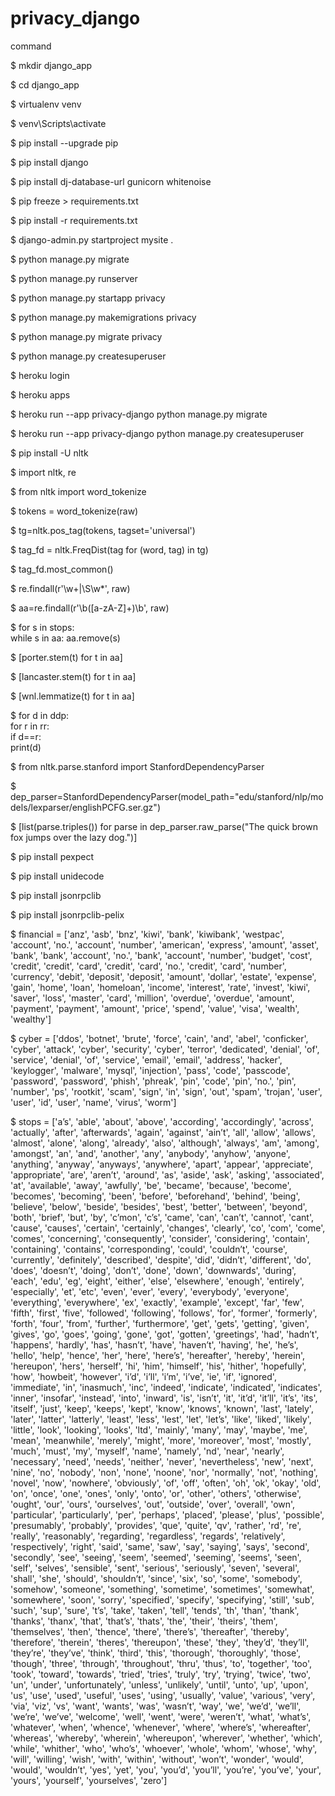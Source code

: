 # privacy_django

command  

$ mkdir django_app  

$ cd django_app  

$ virtualenv venv  

$ venv\Scripts\activate  

$ pip install --upgrade pip  

$ pip install django  

$ pip install dj-database-url gunicorn whitenoise  

$ pip freeze > requirements.txt  

$ pip install -r requirements.txt  

$ django-admin.py startproject mysite .  

$ python manage.py migrate  

$ python manage.py runserver  

$ python manage.py startapp privacy  

$ python manage.py makemigrations privacy  

$ python manage.py migrate privacy  

$ python manage.py createsuperuser  

$ heroku login  

$ heroku apps  

$ heroku run --app privacy-django python manage.py migrate  

$ heroku run --app privacy-django python manage.py createsuperuser  

$ pip install -U nltk  

$ import nltk, re  

$ from nltk import word_tokenize  

$ tokens = word_tokenize(raw)  

$ tg=nltk.pos_tag(tokens, tagset='universal')  

$ tag_fd = nltk.FreqDist(tag for (word, tag) in tg)  

$ tag_fd.most_common()  

$ re.findall(r'\w+|\S\w*', raw)  

$ aa=re.findall(r'\b([a-zA-Z]+)\b', raw)  

$ for s in stops:  
	while s in aa: aa.remove(s)  

$ [porter.stem(t) for t in aa]  

$ [lancaster.stem(t) for t in aa]  

$ [wnl.lemmatize(t) for t in aa]  

$ for d in ddp:  
	for r in rr:  
		if d==r:  
			print(d)  

$ from nltk.parse.stanford import StanfordDependencyParser  

$ dep_parser=StanfordDependencyParser(model_path="edu/stanford/nlp/models/lexparser/englishPCFG.ser.gz")  

$ [list(parse.triples()) for parse in dep_parser.raw_parse("The quick brown fox jumps over the lazy dog.")]  

$ pip install pexpect  

$ pip install unidecode  

$ pip install jsonrpclib  

$ pip install jsonrpclib-pelix  



$ financial = ['anz', 'asb', 'bnz', 'kiwi', 'bank', 'kiwibank', 'westpac', 'account', 'no.', 'account', 'number', 'american', 'express', 'amount', 'asset', 'bank', 'bank', 'account', 'no.', 'bank', 'account', 'number', 'budget', 'cost', 'credit', 'credit', 'card', 'credit', 'card', 'no.', 'credit', 'card', 'number', 'currency', 'debit', 'deposit', 'deposit', 'amount', 'dollar', 'estate', 'expense', 'gain', 'home', 'loan', 'homeloan', 'income', 'interest', 'rate', 'invest', 'kiwi', 'saver', 'loss', 'master', 'card', 'million', 'overdue', 'overdue', 'amount', 'payment', 'payment', 'amount', 'price', 'spend', 'value', 'visa', 'wealth', 'wealthy']  

$ cyber = ['ddos', 'botnet', 'brute', 'force', 'cain', 'and', 'abel', 'conficker', 'cyber', 'attack', 'cyber', 'security', 'cyber', 'terror', 'dedicated', 'denial', 'of', 'service', 'denial', 'of', 'service', 'email', 'email', 'address', 'hacker', 'keylogger', 'malware', 'mysql', 'injection', 'pass', 'code', 'passcode', 'password', 'password', 'phish', 'phreak', 'pin', 'code', 'pin', 'no.', 'pin', 'number', 'ps', 'rootkit', 'scam', 'sign', 'in', 'sign', 'out', 'spam', 'trojan', 'user', 'user', 'id', 'user', 'name', 'virus', 'worm']  

$ stops = ['a’s', 'able', 'about', 'above', 'according', 'accordingly', 'across', 'actually', 'after', 'afterwards', 'again', 'against', 'ain’t', 'all', 'allow', 'allows', 'almost', 'alone', 'along', 'already', 'also', 'although', 'always', 'am', 'among', 'amongst', 'an', 'and', 'another', 'any', 'anybody', 'anyhow', 'anyone', 'anything', 'anyway', 'anyways', 'anywhere', 'apart', 'appear', 'appreciate', 'appropriate', 'are', 'aren’t', 'around', 'as', 'aside', 'ask', 'asking', 'associated', 'at', 'available', 'away', 'awfully', 'be', 'became', 'because', 'become', 'becomes', 'becoming', 'been', 'before', 'beforehand', 'behind', 'being', 'believe', 'below', 'beside', 'besides', 'best', 'better', 'between', 'beyond', 'both', 'brief', 'but', 'by', 'c’mon', 'c’s', 'came', 'can', 'can’t', 'cannot', 'cant', 'cause', 'causes', 'certain', 'certainly', 'changes', 'clearly', 'co', 'com', 'come', 'comes', 'concerning', 'consequently', 'consider', 'considering', 'contain', 'containing', 'contains', 'corresponding', 'could', 'couldn’t', 'course', 'currently', 'definitely', 'described', 'despite', 'did', 'didn’t', 'different', 'do', 'does', 'doesn’t', 'doing', 'don’t', 'done', 'down', 'downwards', 'during', 'each', 'edu', 'eg', 'eight', 'either', 'else', 'elsewhere', 'enough', 'entirely', 'especially', 'et', 'etc', 'even', 'ever', 'every', 'everybody', 'everyone', 'everything', 'everywhere', 'ex', 'exactly', 'example', 'except', 'far', 'few', 'fifth', 'first', 'five', 'followed', 'following', 'follows', 'for', 'former', 'formerly', 'forth', 'four', 'from', 'further', 'furthermore', 'get', 'gets', 'getting', 'given', 'gives', 'go', 'goes', 'going', 'gone', 'got', 'gotten', 'greetings', 'had', 'hadn’t', 'happens', 'hardly', 'has', 'hasn’t', 'have', 'haven’t', 'having', 'he', 'he’s', 'hello', 'help', 'hence', 'her', 'here', 'here’s', 'hereafter', 'hereby', 'herein', 'hereupon', 'hers', 'herself', 'hi', 'him', 'himself', 'his', 'hither', 'hopefully', 'how', 'howbeit', 'however', 'i’d', 'i’ll', 'i’m', 'i’ve', 'ie', 'if', 'ignored', 'immediate', 'in', 'inasmuch', 'inc', 'indeed', 'indicate', 'indicated', 'indicates', 'inner', 'insofar', 'instead', 'into', 'inward', 'is', 'isn’t', 'it', 'it’d', 'it’ll', 'it’s', 'its', 'itself', 'just', 'keep', 'keeps', 'kept', 'know', 'knows', 'known', 'last', 'lately', 'later', 'latter', 'latterly', 'least', 'less', 'lest', 'let', 'let’s', 'like', 'liked', 'likely', 'little', 'look', 'looking', 'looks', 'ltd', 'mainly', 'many', 'may', 'maybe', 'me', 'mean', 'meanwhile', 'merely', 'might', 'more', 'moreover', 'most', 'mostly', 'much', 'must', 'my', 'myself', 'name', 'namely', 'nd', 'near', 'nearly', 'necessary', 'need', 'needs', 'neither', 'never', 'nevertheless', 'new', 'next', 'nine', 'no', 'nobody', 'non', 'none', 'noone', 'nor', 'normally', 'not', 'nothing', 'novel', 'now', 'nowhere', 'obviously', 'of', 'off', 'often', 'oh', 'ok', 'okay', 'old', 'on', 'once', 'one', 'ones', 'only', 'onto', 'or', 'other', 'others', 'otherwise', 'ought', 'our', 'ours', 'ourselves', 'out', 'outside', 'over', 'overall', 'own', 'particular', 'particularly', 'per', 'perhaps', 'placed', 'please', 'plus', 'possible', 'presumably', 'probably', 'provides', 'que', 'quite', 'qv', 'rather', 'rd', 're', 'really', 'reasonably', 'regarding', 'regardless', 'regards', 'relatively', 'respectively', 'right', 'said', 'same', 'saw', 'say', 'saying', 'says', 'second', 'secondly', 'see', 'seeing', 'seem', 'seemed', 'seeming', 'seems', 'seen', 'self', 'selves', 'sensible', 'sent', 'serious', 'seriously', 'seven', 'several', 'shall', 'she', 'should', 'shouldn’t', 'since', 'six', 'so', 'some', 'somebody', 'somehow', 'someone', 'something', 'sometime', 'sometimes', 'somewhat', 'somewhere', 'soon', 'sorry', 'specified', 'specify', 'specifying', 'still', 'sub', 'such', 'sup', 'sure', 't’s', 'take', 'taken', 'tell', 'tends', 'th', 'than', 'thank', 'thanks', 'thanx', 'that', 'that’s', 'thats', 'the', 'their', 'theirs', 'them', 'themselves', 'then', 'thence', 'there', 'there’s', 'thereafter', 'thereby', 'therefore', 'therein', 'theres', 'thereupon', 'these', 'they', 'they’d', 'they’ll', 'they’re', 'they’ve', 'think', 'third', 'this', 'thorough', 'thoroughly', 'those', 'though', 'three', 'through', 'throughout', 'thru', 'thus', 'to', 'together', 'too', 'took', 'toward', 'towards', 'tried', 'tries', 'truly', 'try', 'trying', 'twice', 'two', 'un', 'under', 'unfortunately', 'unless', 'unlikely', 'until', 'unto', 'up', 'upon', 'us', 'use', 'used', 'useful', 'uses', 'using', 'usually', 'value', 'various', 'very', 'via', 'viz', 'vs', 'want', 'wants', 'was', 'wasn’t', 'way', 'we', 'we’d', 'we’ll', 'we’re', 'we’ve', 'welcome', 'well', 'went', 'were', 'weren’t', 'what', 'what’s', 'whatever', 'when', 'whence', 'whenever', 'where', 'where’s', 'whereafter', 'whereas', 'whereby', 'wherein', 'whereupon', 'wherever', 'whether', 'which', 'while', 'whither', 'who', 'who’s', 'whoever', 'whole', 'whom', 'whose', 'why', 'will', 'willing', 'wish', 'with', 'within', 'without', 'won’t', 'wonder', 'would', 'would', 'wouldn’t', 'yes', 'yet', 'you', 'you’d', 'you’ll', 'you’re', 'you’ve', 'your', 'yours', 'yourself', 'yourselves', 'zero']  
